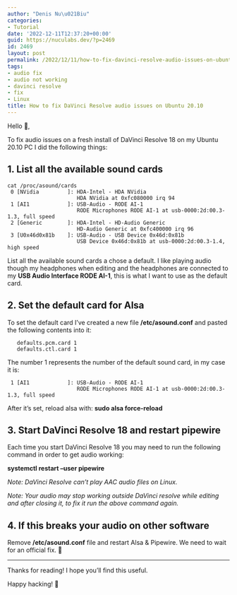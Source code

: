 ```yaml
---
author: "Denis Nu\u021Biu"
categories:
- Tutorial
date: '2022-12-11T12:37:20+00:00'
guid: https://nuculabs.dev/?p=2469
id: 2469
layout: post
permalink: /2022/12/11/how-to-fix-davinci-resolve-audio-issues-on-ubuntu-20-10/
tags:
- audio fix
- audio not working
- davinci resolve
- fix
- Linux
title: How to fix DaVinci Resolve audio issues on Ubuntu 20.10
---
```

Hello 👋,


To fix audio issues on a fresh install of DaVinci Resolve 18 on my Ubuntu 20.10 PC I did the following things:


## 1. List all the available sound cards


```
cat /proc/asound/cards
 0 [NVidia         ]: HDA-Intel - HDA NVidia
                      HDA NVidia at 0xfc080000 irq 94
 1 [AI1            ]: USB-Audio - RODE AI-1
                      RODE Microphones RODE AI-1 at usb-0000:2d:00.3-1.3, full speed
 2 [Generic        ]: HDA-Intel - HD-Audio Generic
                      HD-Audio Generic at 0xfc400000 irq 96
 3 [U0x46d0x81b    ]: USB-Audio - USB Device 0x46d:0x81b
                      USB Device 0x46d:0x81b at usb-0000:2d:00.3-1.4, high speed
```


List all the available sound cards a chose a default. I like playing audio though my headphones when editing and the headphones are connected to my **USB Audio Interface RODE AI-1**, this is what I want to use as the default card.


## 2. Set the default card for Alsa


To set the default card I’ve created a new file **/etc/asound.conf** and pasted the following contents into it:


```
   defaults.pcm.card 1
   defaults.ctl.card 1
```


The number 1 represents the number of the default sound card, in my case it is:


```
 1 [AI1            ]: USB-Audio - RODE AI-1
                      RODE Microphones RODE AI-1 at usb-0000:2d:00.3-1.3, full speed
```


After it’s set, reload alsa with: **sudo alsa force-reload**


## 3. Start DaVinci Resolve 18 and restart pipewire


Each time you start DaVinci Resolve 18 you may need to run the following command in order to get audio working:


**systemctl restart –user pipewire**


*Note: DaVinci Resolve can’t play AAC audio files on Linux.*


*Note: Your audio may stop working outside DaVinci resolve while editing and after closing it, to fix it run the above command again.*


## 4. If this breaks your audio on other software


Remove **/etc/asound.conf** file and restart Alsa & Pipewire. We need to wait for an official fix. 🙁


- - - - - -


Thanks for reading! I hope you’ll find this useful.


Happy hacking! 🦾